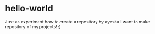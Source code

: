 # hello-world
Just an experiment how to create a repository by ayesha
I want to make repository of my projects! :)
